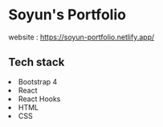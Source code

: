 # Soyun's Portfolio

website : https://soyun-portfolio.netlify.app/

## Tech stack

<li>Bootstrap 4</li>
<li>React</li>
<li>React Hooks</li>
<li>HTML</li>
<li>CSS</li>


